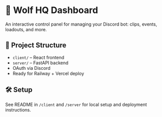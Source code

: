 
# 🐺 Wolf HQ Dashboard

An interactive control panel for managing your Discord bot: clips, events, loadouts, and more.

## 🚀 Project Structure

- `client/` – React frontend
- `server/` – FastAPI backend
- OAuth via Discord
- Ready for Railway + Vercel deploy

## 🛠 Setup

See README in `/client` and `/server` for local setup and deployment instructions.
